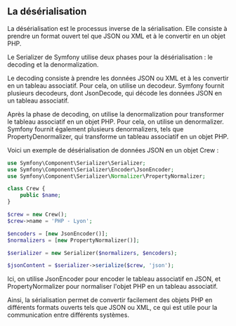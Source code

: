 ## La désérialisation

La désérialisation est le processus inverse de la sérialisation. Elle consiste à prendre un format ouvert tel que JSON
ou XML et à le convertir en un objet PHP.

Le Serializer de Symfony utilise deux phases pour la désérialisation : le decoding et la denormalization.

Le decoding consiste à prendre les données JSON ou XML et à les convertir en un tableau associatif. Pour cela, on
utilise un decodeur. Symfony fournit plusieurs decodeurs, dont JsonDecode, qui décode les données JSON en un tableau
associatif.

Après la phase de decoding, on utilise la denormalization pour transformer le tableau associatif en un objet PHP. Pour
cela, on utilise un denormalizer. Symfony fournit également plusieurs denormalizers, tels que PropertyDenormalizer, qui
transforme un tableau associatif en un objet PHP.

Voici un exemple de désérialisation de données JSON en un objet Crew :

```php
use Symfony\Component\Serializer\Serializer;
use Symfony\Component\Serializer\Encoder\JsonEncoder;
use Symfony\Component\Serializer\Normalizer\PropertyNormalizer;

class Crew {
    public $name;
}

$crew = new Crew();
$crew->name = 'PHP - Lyon';

$encoders = [new JsonEncoder()];
$normalizers = [new PropertyNormalizer()];

$serializer = new Serializer($normalizers, $encoders);

$jsonContent = $serializer->serialize($crew, 'json');

```

Ici, on utilise JsonEncoder pour encoder le tableau associatif en JSON, et PropertyNormalizer pour normaliser l'objet
PHP en un tableau associatif.

Ainsi, la sérialisation permet de convertir facilement des objets PHP en différents formats ouverts tels que JSON ou
XML, ce qui est utile pour la communication entre différents systèmes.